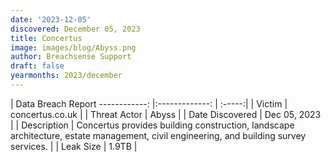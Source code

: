 ```yaml
---
date: '2023-12-05'
discovered: December 05, 2023
title: Concertus
image: images/blog/Abyss.png
author: Breachsense Support
draft: false
yearmonths: 2023/december
---
```



| Data Breach Report
------------:     |:-------------:    | :-----:|
| Victim      | concertus.co.uk      | 
| Threat Actor      | Abyss      | 
| Date Discovered      | Dec 05, 2023      | 
| Description      | Concertus provides building construction, landscape architecture, estate management, civil engineering, and building survey services.      | 
| Leak Size      | 1.9TB      | 

